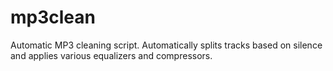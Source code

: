# mp3clean
Automatic MP3 cleaning script. Automatically splits tracks based on silence and applies various equalizers and compressors.
